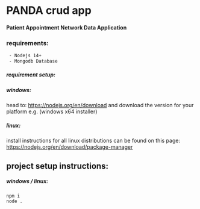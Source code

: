 # PANDA crud app


#### Patient Appointment Network Data Application


###


### requirements:
```bash
 - Nodejs 14+
 - Mongodb Database
```


##### requirement setup:
##### windows:
head to: https://nodejs.org/en/download
and download the version for your platform e.g. (windows x64 installer)

##### linux:
install instructions for all linux distributions can be found on this page: 
https://nodejs.org/en/download/package-manager


###


## project setup instructions:

##### windows / linux: 
```bash
npm i
node .
```